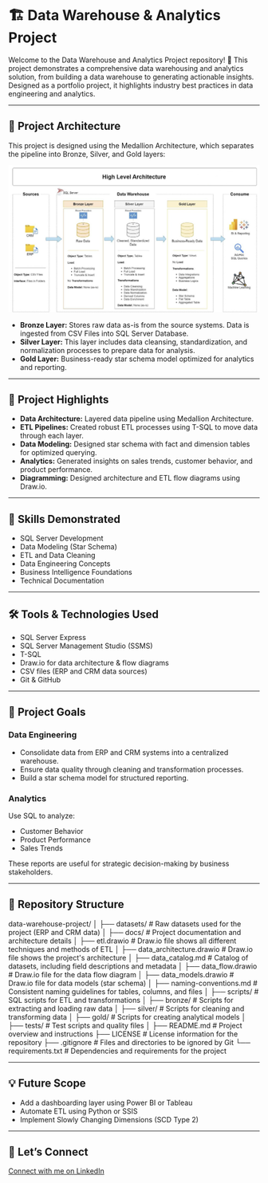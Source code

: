 # 🏗️ Data Warehouse & Analytics Project

Welcome to the Data Warehouse and Analytics Project repository! 🚀
This project demonstrates a comprehensive data warehousing and analytics solution, from building a data warehouse to generating actionable insights. Designed as a portfolio project, it highlights industry best practices in data engineering and analytics.

---

## 🧱 Project Architecture

This project is designed using the Medallion Architecture, which separates the pipeline into Bronze, Silver, and Gold layers:

![Data Warehouse Architecture](docs/data_architecture.jpg)

- **Bronze Layer:** Stores raw data as-is from the source systems. Data is ingested from CSV Files into SQL Server Database.
- **Silver Layer:** This layer includes data cleansing, standardization, and normalization processes to prepare data for analysis.
- **Gold Layer:** Business-ready star schema model optimized for analytics and reporting.

---

## 📖 Project Highlights

- **Data Architecture:** Layered data pipeline using Medallion Architecture.
- **ETL Pipelines:** Created robust ETL processes using T-SQL to move data through each layer.
- **Data Modeling:** Designed star schema with fact and dimension tables for optimized querying.
- **Analytics:** Generated insights on sales trends, customer behavior, and product performance.
- **Diagramming:** Designed architecture and ETL flow diagrams using Draw.io.

---

## 🎯 Skills Demonstrated

- SQL Server Development  
- Data Modeling (Star Schema)  
- ETL and Data Cleaning  
- Data Engineering Concepts  
- Business Intelligence Foundations  
- Technical Documentation  

---

## 🛠️ Tools & Technologies Used

- SQL Server Express  
- SQL Server Management Studio (SSMS)  
- T-SQL  
- Draw.io for data architecture & flow diagrams  
- CSV files (ERP and CRM data sources)  
- Git & GitHub  

---

## 🚀 Project Goals

### Data Engineering

- Consolidate data from ERP and CRM systems into a centralized warehouse.  
- Ensure data quality through cleaning and transformation processes.  
- Build a star schema model for structured reporting.

### Analytics

Use SQL to analyze:

- Customer Behavior  
- Product Performance  
- Sales Trends  

These reports are useful for strategic decision-making by business stakeholders.

---

## 📂 Repository Structure

data-warehouse-project/
│
├── datasets/                           # Raw datasets used for the project (ERP and CRM data)
│
├── docs/                              # Project documentation and architecture details
│   ├── etl.drawio                     # Draw.io file shows all different techniques and methods of ETL
│   ├── data_architecture.drawio       # Draw.io file shows the project's architecture
│   ├── data_catalog.md                # Catalog of datasets, including field descriptions and metadata
│   ├── data_flow.drawio               # Draw.io file for the data flow diagram
│   ├── data_models.drawio             # Draw.io file for data models (star schema)
│   ├── naming-conventions.md          # Consistent naming guidelines for tables, columns, and files
│
├── scripts/                           # SQL scripts for ETL and transformations
│   ├── bronze/                        # Scripts for extracting and loading raw data
│   ├── silver/                        # Scripts for cleaning and transforming data
│   ├── gold/                          # Scripts for creating analytical models
│
├── tests/                            # Test scripts and quality files
│
├── README.md                         # Project overview and instructions
├── LICENSE                          # License information for the repository
├── .gitignore                       # Files and directories to be ignored by Git
└── requirements.txt                 # Dependencies and requirements for the project

---

## 💡 Future Scope

- Add a dashboarding layer using Power BI or Tableau  
- Automate ETL using Python or SSIS  
- Implement Slowly Changing Dimensions (SCD Type 2)  

---

## 🤝 Let’s Connect

[Connect with me on LinkedIn](https://www.linkedin.com/in/giteshgarg08/)

